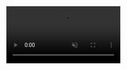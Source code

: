 <video loop="loop" muted="muted" src="https://github.com/user-attachments/assets/b9369d71-e51f-4397-855b-5d54b8432ea7" type="video/mp4">
</video>
